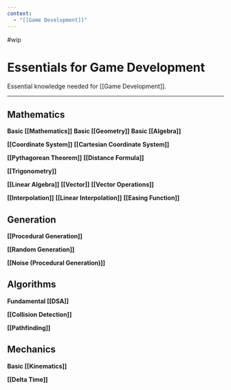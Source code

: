 ```yaml
---
context:
  - "[[Game Development]]"
---
```


#wip

# Essentials for Game Development

Essential knowledge needed for [[Game Development]].

---

## Mathematics

**Basic [[Mathematics]]**
**Basic [[Geometry]]**
**Basic [[Algebra]]**

**[[Coordinate System]]**
**[[Cartesian Coordinate System]]**

**[[Pythagorean Theorem]]**
**[[Distance Formula]]**

**[[Trigonometry]]**

**[[Linear Algebra]]**
**[[Vector]]**
**[[Vector Operations]]**

**[[Interpolation]]**
**[[Linear Interpolation]]**
**[[Easing Function]]**

## Generation

**[[Procedural Generation]]**

**[[Random Generation]]**

**[[Noise (Procedural Generation)]]**

## Algorithms

**Fundamental [[DSA]]**

**[[Collision Detection]]**

**[[Pathfinding]]**

## Mechanics

**Basic [[Kinematics]]**

**[[Delta Time]]**

